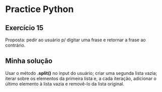 # Practice Python
## Exercício 15
Proposta: pedir ao usuário p/ digitar uma frase e retornar a frase ao contrário.
## Minha solução
Usar o método **.split()** no input do usuário; criar uma segunda lista vazia; iterar sobre os elementos da primeira lista e, a cada iteração,
adicionar o último elemento à lista vazia e removê-lo da lista original.
